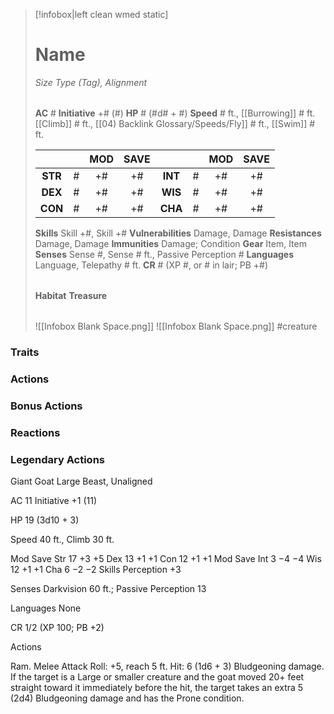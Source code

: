 > [!infobox|left clean wmed static]
> # Name
> *Size Type (Tag), Alignment*
> 
> | |
> | - |
> **AC** # **Initiative** +# (#)
> **HP** # (#d# + #)
> **Speed** # ft., [[Burrowing]] # ft. [[Climb]] # ft., [[04) Backlink Glossary/Speeds/Fly]] # ft., [[Swim]] # ft.
> 
> | | | MOD | SAVE | | | MOD | SAVE |
> | :-: | :-: | :-: | :-: | :-: | :-: | :-: | :-: |
> | **STR** | # | +# | +# | **INT** | # | +# | +# | 
> | **DEX** | # | +# | +# | **WIS** | # | +# | +# |
> | **CON** | # | +# | +# | **CHA** | # | +# | +# |
> **Skills** Skill +#, Skill +#
> **Vulnerabilities** Damage, Damage
> **Resistances** Damage, Damage
> **Immunities** Damage; Condition
> **Gear** Item, Item
> **Senses** Sense #, Sense # ft., Passive Perception #
> **Languages** Language, Telepathy # ft.
> **CR** # (XP #, or # in lair; PB +#)
>
> | |
> | - |
> **Habitat**
> **Treasure**
> 
> | |
> | - |
> ![[Infobox Blank Space.png]]
> ![[Infobox Blank Space.png]]
> #creature 


### Traits
### Actions
### Bonus Actions
### Reactions
### Legendary Actions
Giant Goat
Large Beast, Unaligned

AC 11 Initiative +1 (11)

HP 19 (3d10 + 3)

Speed 40 ft., Climb 30 ft.

Mod	Save
Str	17	+3	+5
Dex	13	+1	+1
Con	12	+1	+1
Mod	Save
Int	3	−4	−4
Wis	12	+1	+1
Cha	6	−2	−2
Skills Perception +3

Senses Darkvision 60 ft.; Passive Perception 13

Languages None

CR 1/2 (XP 100; PB +2)

Actions

Ram. Melee Attack Roll: +5, reach 5 ft. Hit: 6 (1d6 + 3) Bludgeoning damage. If the target is a Large or smaller creature and the goat moved 20+ feet straight toward it immediately before the hit, the target takes an extra 5 (2d4) Bludgeoning damage and has the Prone condition.